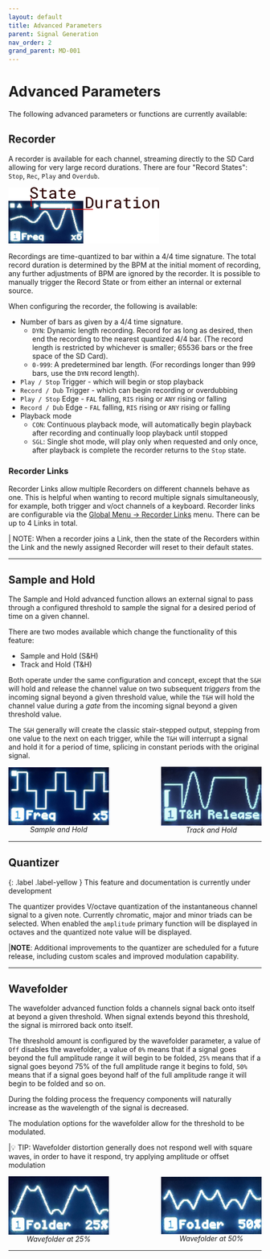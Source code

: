 ```yaml
---
layout: default
title: Advanced Parameters
parent: Signal Generation
nav_order: 2
grand_parent: MD-001
---
```


# Advanced Parameters

The following advanced parameters or functions are currently available:

## Recorder

A recorder is available for each channel, streaming directly to the SD Card allowing for very large record durations. There are four "Record States": `Stop`, `Rec`, `Play` and `Overdub`.

<img src="/images/md001-record-diagram.png" width="300px"/>

Recordings are time-quantized to bar within a 4/4 time signature. The total record duration is determined by the BPM at the initial moment of recording, any further adjustments of BPM are ignored by the recorder. It is possible to manually trigger the Record State or from either an internal or external source.

When configuring the recorder, the following is available:

- Number of bars as given by a 4/4 time signature.
    - `DYN`: Dynamic length recording. Record for as long as desired, then end the recording to the nearest quantized 4/4 bar. (The record length is restricted by whichever is smaller; 65536 bars or the free space of the SD Card).
    - `0-999`: A predetermined bar length. (For recordings longer than 999 bars, use the `DYN` record length).
- `Play / Stop` Trigger - which will begin or stop playback
- `Record / Dub` Trigger - which can begin recording or overdubbing
- `Play / Stop` Edge - `FAL` falling, `RIS` rising or `ANY` rising or falling
- `Record / Dub` Edge - `FAL` falling, `RIS` rising or `ANY` rising or falling
- Playback mode
    - `CON`: Continuous playback mode, will automatically begin playback after recording and continually loop playback until stopped
    - `SGL`: Single shot mode, will play only when requested and only once, after playback is complete the recorder returns to the `Stop` state.


### Recorder Links

Recorder Links allow multiple Recorders on different channels behave as one. This is helpful when wanting to record multiple signals simultaneously, for example, both trigger and v/oct channels of a keyboard. Recorder links are configurable via the [Global Menu -> Recorder Links](/md001/graphic_interfaces/global_menu.html) menu. There can be up to 4 Links in total.

| NOTE: When a recorder joins a Link, then the state of the Recorders within the Link and the newly assigned Recorder will reset to their default states.

<hr />

## Sample and Hold

The Sample and Hold advanced function allows an external signal to pass through a configured threshold to sample the signal for a desired period of time on a given channel.

There are two modes available which change the functionality of this feature:
 - Sample and Hold (S&H)
 - Track and Hold (T&H)

Both operate under the same configuration and concept, except that the `S&H` will hold and release the channel value on two subsequent _triggers_ from the incoming signal beyond a given threshold value, while the `T&H` will hold the channel value during a _gate_ from the incoming signal beyond a given threshold value.

The `S&H` generally will create the classic stair-stepped output, stepping from one value to the next on each trigger, while the `T&H` will interrupt a signal and hold it for a period of time, splicing in constant periods with the original signal.

<div style="display: flex; justify-content: space-between;">
    <div style="display: flex; flex-flow: column; align-items: center; justify-content: center;">
        <img src="/images/sample_hold.jpeg" width="200px" />
        <span style="font-style: italic">Sample and Hold</span>
    </div>
    <div style="display: flex; flex-flow: column; align-items: center; justify-content: center;">
        <img src="/images/track_hold.jpeg" width="200px" />
        <span style="font-style: italic">Track and Hold</span>
    </div>
</div>

<hr />

## Quantizer

{: .label .label-yellow }
This feature and documentation is currently under development

The quantizer provides V/octave quantization of the instantaneous channel signal to a given note. Currently chromatic, major and minor triads can be selected. When enabled the `amplitude` primary function will be displayed in octaves and the quantized note value will be displayed.

|__NOTE__: Additional improvements to the quantizer are scheduled for a future release, including custom scales and improved modulation capability.

<hr />

## Wavefolder

The wavefolder advanced function folds a channels signal back onto itself at beyond a given threshold. When signal extends beyond this threshold, the signal is mirrored back onto itself.

The threshold amount is configured by the wavefolder parameter, a value of `Off` disables the wavefolder, a value of `0%` means that if a signal goes beyond the full amplitude range it will begin to be folded, `25%` means that if a signal goes beyond 75% of the full amplitude range it begins to fold, `50%` means that if a signal goes beyond half of the full amplitude range it will begin to be folded and so on.

During the folding process the frequency components will naturally increase as the wavelength of the signal is decreased.

The modulation options for the wavefolder allow for the threshold to be modulated.

|💡 TIP: Wavefolder distortion generally does not respond well with square waves, in order to have it respond, try applying amplitude or offset modulation

<div style="display: flex; justify-content: space-between;">
    <div style="display: flex; flex-flow: column; align-items: center; justify-content: center;">
        <img src="/images/wavefolder_25.jpeg" width="200px" />
        <span style="font-style: italic">Wavefolder at 25%</span>
    </div>
    <div style="display: flex; flex-flow: column; align-items: center; justify-content: center;">
        <img src="/images/wavefolder_50.jpeg" width="200px" />
        <span style="font-style: italic">Wavefolder at 50%</span>
    </div>
</div>

<hr />
